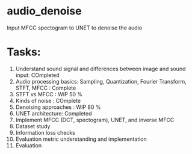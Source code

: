 # audio_denoise
Input MFCC spectogram to UNET to denoise the audio 
# Tasks:
1. Understand sound signal and differences between image and sound input: COmpleted 
2. Audio processing basics: Sampling, Quantization, Fourier Transform, STFT, MFCC : Complete
3. STFT vs MFCC : WIP 50 %
4. Kinds of noise : COmplete
5. Denoising approaches : WIP 80 % 
6. UNET architecture: Completed
7. Implement MFCC (DCT, spectogram), UNET, and inverse MFCC
8. Dataset study
9. Information loss checks
10. Evaluation metric understanding and implementation
11. Evaluation
